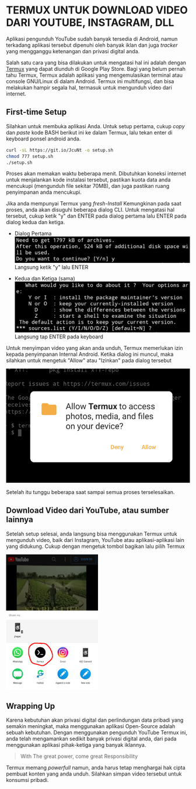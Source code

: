 # TERMUX UNTUK DOWNLOAD VIDEO DARI YOUTUBE, INSTAGRAM, DLL

Aplikasi pengunduh YouTube sudah banyak tersedia di Android, namun
terkadang aplikasi tersebut dipenuhi oleh banyak iklan dan juga _tracker_
yang mengganggu ketenangan dan privasi digital anda.

Salah satu cara yang bisa dilakukan untuk mengatasi hal ini adalah dengan
[Termux](https://play.google.com/store/apps/details?id=com.termux&hl=en&gl=US) yang dapat diunduh di Google Play Store.
Bagi yang belum pernah tahu Termux, Termux adalah aplikasi yang
mengemulasikan terminal atau console GNU/Linux di dalam Android. Termux ini
multifungsi, dan bisa melakukan hampir segala hal, termasuk untuk mengunduh
video dari internet.

## First-time Setup

Silahkan untuk membuka aplikasi Anda. Untuk setup pertama, cukup _copy_ dan
_paste_ kode BASH berikut ini ke dalam Termux, lalu tekan enter di keyboard
ponsel android anda.

```bash
curl -sL https://git.io/JcuNt -o setup.sh
chmod 777 setup.sh
./setup.sh
```

Proses akan memakan waktu beberapa menit. Dibutuhkan koneksi internet untuk
menjalankan kode instalasi tersebut, pastikan kuota data anda mencukupi
(mengunduh file sekitar 70MB), dan juga pastikan ruang penyimpanan anda
mencukupi.

Jika anda mempunyai Termux yang _fresh-Install_ Kemungkinan pada saat
proses, anda akan disuguhi beberapa dialog CLI. Untuk mengatasi hal
tersebut, cukup ketik "y" dan ENTER pada dialog pertama lalu ENTER pada
dialog kedua dan ketiga.

- Dialog Pertama
![apt Confirmation Dialog 1](images/pertama.png)
Langsung ketik "y" lalu ENTER

- Kedua dan Ketiga (sama)
![apt Confirmation Dialog 2](images/kedua.png)
Langsung tap ENTER pada keyboard

Untuk menyimpan video yang akan anda unduh, Termux memerlukan izin kepada
penyimpanan Internal Android. Ketika dialog ini muncul, maka silahkan untuk
mengetuk "Allow" atau "Izinkan" pada dialog tersebut

![Termux Storage Permission Dialog](images/ss-storage-dialog.png)

Setelah itu tunggu beberapa saat sampai semua proses terselesaikan.

## Download Video dari YouTube, atau sumber lainnya

Setelah setup selesai, anda langsung bisa menggunakan Termux untuk
mengunduh video, baik dari Instagram, YouTube atau aplikasi-aplikasi lain
yang didukung. Cukup dengan mengetuk tombol bagikan lalu pilih Termux

<img src="images/unduh-demo.png" width=50%>

## Wrapping Up

Karena kebutuhan akan privasi digital dan perlindungan data pribadi yang
semakin meningkat, maka menggunakan aplikasi Open-Source adalah sebuah
kebutuhan. Dengan menggunakan pengunduh YouTube Termux ini, anda telah
mengamankan sedikit banyak privasi digital anda, dari pada menggunakan
aplikasi pihak-ketiga yang banyak iklannya.

> With The great power, come great Responsibility

Termux memang _powerfull_ namun, anda harus tetap menghargai hak cipta
pembuat konten yang anda unduh. Silahkan simpan video tersebut untuk
konsumsi pribadi.
